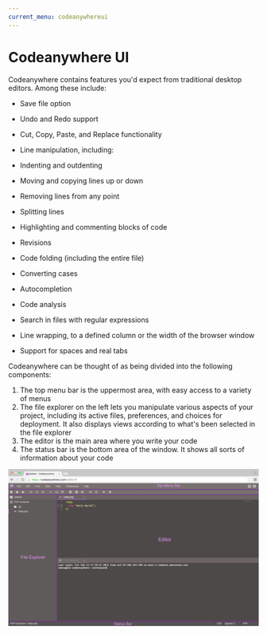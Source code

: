 ```yaml
---
current_menu: codeanywhereui
---
```


# Codeanywhere UI

Codeanywhere contains features you'd expect from traditional desktop editors. Among these include:

 - Save file option
 - Undo and Redo support
 - Cut, Copy, Paste, and Replace functionality
 - Line manipulation, including:
 
  - Indenting and outdenting
  - Moving and copying lines up or down
  - Removing lines from any point
  - Splitting lines
  
 - Highlighting and commenting blocks of code
 - Revisions
 - Code folding (including the entire file)
 - Converting cases
 - Autocompletion
 - Code analysis
 - Search in files with regular expressions
 - Line wrapping, to a defined column or the width of the browser window
 - Support for spaces and real tabs

Codeanywhere can be thought of as being divided into the following components:
1. The top menu bar is the uppermost area, with easy access to a variety of menus
2. The file explorer on the left lets you manipulate various aspects of your project, including its active files, preferences, and choices for deployment. It also displays views according to what's been selected in the file explorer
3. The editor is the main area where you write your code
4. The status bar is the bottom area of the window. It shows all sorts of information about your code

![editor](images/editor.png "editor")

